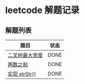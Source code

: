 # leetcode 解题记录

## 解题列表

| 题目 | 状态 |
| --- | --- |
| [二叉树最大宽度](https://leetcode-cn.com/problems/maximum-width-of-binary-tree/) | DONE |
| [两数之和](https://leetcode-cn.com/problems/two-sum/) | DONE |
| [实现 strStr()](https://leetcode-cn.com/problems/implement-strstr/) | DONE |